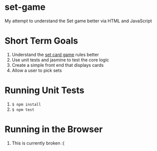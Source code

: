 # set-game
My attempt to understand the Set game better via HTML and JavaScript

# Short Term Goals

1. Understand  the [set card game](https://en.wikipedia.org/wiki/Set_(card_game)) rules better
1. Use unit tests and jasmine to test the core logic
1. Create a simple front end that displays cards
1. Allow a user to pick sets

# Running Unit Tests

1. `$ npm install`
1. `$ npm test`

# Running in the Browser

1. This is currently broken :(
